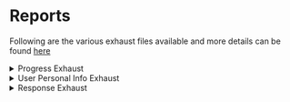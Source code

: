 # Reports

Following are the various exhaust files available and more details can be found [here](https://project-sunbird.atlassian.net/wiki/spaces/SBDES/pages/1666154523/Trackable+Collections+-+Exhaust)

<details>

<summary>Progress Exhaust</summary>

Progress exhaust contains the progress related information for the collection and the nested collections including the assessment related scores of the collection. The nested collections and the assessments within the collection will be transposed as columns and hence the columns for each collection exhaust file would vary

#### File Structure - CSV (_**\<batch\_id>\_progress\_\<updatedDate>.csv**_) <a href="#file-structure" id="file-structure"></a>

**File Contents**

* Collection Id
* Collection Name
* Batch Id
* Batch Name
* User UUID
* User Name
* State
* District
* Enrolment Date
* Completion Date
* Progress
* Certificate Status
* Total Score
* \<nested\_collection\_id> - Progress
* \<nested\_collection\_id> - Level
* \<assessment\_id> - Score

#### Sample Data <a href="#sample-data" id="sample-data"></a>

```
Collection Id,Collection Name,Batch Id,Batch Name,User UUID,User Name,State,District,Enrolment Date,Completion Date,Progress,Certificate Status,Total Score,do_1130934418641469441813 - Progress,do_1130934418641469441813 - Level,do_1130934445218283521816 - Progress,do_1130934445218283521816 - Level,do_1130934418641469441786-score
do_1130934466492252161819,Test Course,0130934495109529602,Batch1,f703de4e-d47a-4adb-856c-de122e6a0b32,Mathew Pallan,"Kerala","Thrissur",2020-08-25 13:45:54:150+0000,2020-08-27 13:45:54:150+0000,100,"Issued",7,100,"1.1",100,"1.2",7
do_1130934466492252161819,Test Course,0130934495109529602,Batch1,587204af-41db-4313-b3ab-cf022d3055c6,Krishna Jampana,"Andhra Pradesh","Vizag",2020-08-25 02:15:58:691+0000,"",57,"",6,50,"1.1",60,"1.2",6
```

</details>

<details>

<summary>User Personal Info Exhaust</summary>

User personal info exhaust contains the additional information of the users that have joined the collection. The information contains personal details such as Email, Phone number etc and all such personal information is provided only on explicit consent by the user.

**File Structure - CSV zip password protected (**_**\<batch\_id>\_userinfo\_\<updatedDate>.zip**_**)**

#### File Contents <a href="#file-contents.1" id="file-contents.1"></a>

* Collection Id
* Collection Name
* Batch Id
* Batch Name
* User UUID
* User Name
* State
* District
* Org Name
* External ID
* School Id
* School Name
* Block Name
* Declared Board
* Declared Org
* Mobile Number
* Email ID
* Consent Provided
* Consent Provided Date

#### Consent Fields <a href="#consent-fields" id="consent-fields"></a>

* External ID
* School ID
* School Name
* Block Name
* Mobile number
* Email ID

#### Sample Data <a href="#sample-data.1" id="sample-data.1"></a>

```
Collection Id,Collection Name,Batch Id,Batch Name,DIKSHA UUID,User Name,State,District,Persona,Org Name,External ID,School Id,School Name,Block Name,Declared Board,Mobile number,Email ID,Consent Provided,Consent Provided Date
do_1130934466492252161819,Test Course,0130934495109529602,Batch1,f703de4e-d47a-4adb-856c-de122e6a0b32,Mathew Pallan,"Kerala","Thrissur","Other",CustROOTOrg10,"","","","","Kerala","","","No",""
do_1130934466492252161819,Test Course,0130934495109529602,Batch1,587204af-41db-4313-b3ab-cf022d3055c6,Krishna Jampana,"Andhra Pradesh","Vizag",Apekx,"apekx1234","1234","Kendriya Vidyalaya","Block1","AP","1234567890","test@test.com","Yes",2020-08-25 13:45:54:150+0000
```

</details>

<details>

<summary>Response Exhaust</summary>

Response exhaust contains the user responses to each question for all question sets in a trackable collection.

#### File Structure **- CSV (**_**\<batch\_id>\_response\_\<updatedDate>.csv**_**)** <a href="#file-structure.2" id="file-structure.2"></a>

#### File Contents <a href="#file-contents.2" id="file-contents.2"></a>

* Collection Id
* Collection Name
* Batch Id
* Batch Name
* User UUID
* User Name
* QuestionSet Id
* QuestionSet Title
* Attempt Id
* Attempted On
* Question Id
* Question Type
* Question Title
* Question Description
* Question Duration
* Question Score
* Question Max Score
* Question Options
* Question Response

#### Consent Fields <a href="#consent-fields.1" id="consent-fields.1"></a>

* Question Response

#### Sample Data <a href="#sample-data.2" id="sample-data.2"></a>

```
Collection Id,Collection Name,Batch Id,Batch Name,DIKSHA UUID,User Name,QuestionSet Id,QuestionSet Title,Attempt Id,Attempted On,Question Id,Question Type,Question Title,Question Description,Question Duration,Question Score,Question Max Score,Question Options,Question Response
do_1130934466492252161819,Test Course,0130934495109529602,Batch1,f703de4e-d47a-4adb-856c-de122e6a0b32,Mathew Pallan,do_1126980913198940161169,"Test Questionset",85b32814c2680581f9447c0b792dc2a3,2020-01-09 05:47:44,do_2129194942597447681595,mcq,"Which planet has the most Moons?\n","",3.0,0,1,"[{'1': '{""text"":""Venus\n""}'}]","[{'1': '{""text"":""Venus\n""}'}, {'2': '{""text"":""Jupiter\n""}'}, {'3': '{""text"":""Mercury\n""}'}, {'4': '{""text"":""None of the above\n""}'}, {'answer': '{""correct"":[""2""]}'}]"
do_1130934466492252161819,Test Course,0130934495109529602,Batch1,587204af-41db-4313-b3ab-cf022d3055c6,Krishna Jampana,do_1126980913198940161169,"Test Questionset",85b328331c2680581f9447c0b792dc2a4,2020-01-09 05:47:44,do_2129194942597447681595,mcq,"Which planet has the most Moons?\n","",4.0,1,1,"[{'2': '{""text"":""Jupiter\n""}'}]","[{'1': '{""text"":""Venus\n""}'}, {'2': '{""text"":""Jupiter\n""}'}, {'3': '{""text"":""Mercury\n""}'}, {'4': '{""text"":""None of the above\n""}'}, {'answer': '{""correct"":[""2""]}'}]"
```

</details>

